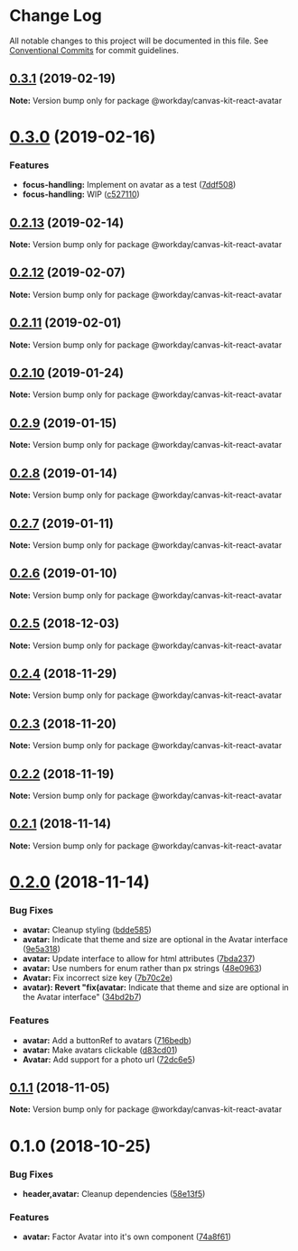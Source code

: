 # Change Log

All notable changes to this project will be documented in this file.
See [Conventional Commits](https://conventionalcommits.org) for commit guidelines.

<a name="0.3.1"></a>
## [0.3.1](https://ghe.megaleo.com/design/canvas-kit-react/tree/master/modules/canvas-kit-react-avatar/compare/@workday/canvas-kit-react-avatar@0.3.0...@workday/canvas-kit-react-avatar@0.3.1) (2019-02-19)




**Note:** Version bump only for package @workday/canvas-kit-react-avatar

<a name="0.3.0"></a>
# [0.3.0](https://ghe.megaleo.com/design/canvas-kit-react/tree/master/modules/canvas-kit-react-avatar/compare/@workday/canvas-kit-react-avatar@0.2.13...@workday/canvas-kit-react-avatar@0.3.0) (2019-02-16)


### Features

* **focus-handling:** Implement on avatar as a test ([7ddf508](https://ghe.megaleo.com/design/canvas-kit-react/tree/master/modules/canvas-kit-react-avatar/commits/7ddf508))
* **focus-handling:** WIP ([c527110](https://ghe.megaleo.com/design/canvas-kit-react/tree/master/modules/canvas-kit-react-avatar/commits/c527110))




<a name="0.2.13"></a>
## [0.2.13](https://ghe.megaleo.com/design/canvas-kit-react/tree/master/modules/canvas-kit-react-avatar/compare/@workday/canvas-kit-react-avatar@0.2.12...@workday/canvas-kit-react-avatar@0.2.13) (2019-02-14)




**Note:** Version bump only for package @workday/canvas-kit-react-avatar

<a name="0.2.12"></a>
## [0.2.12](https://ghe.megaleo.com/design/canvas-kit-react/tree/master/modules/canvas-kit-react-avatar/compare/@workday/canvas-kit-react-avatar@0.2.11...@workday/canvas-kit-react-avatar@0.2.12) (2019-02-07)




**Note:** Version bump only for package @workday/canvas-kit-react-avatar

<a name="0.2.11"></a>
## [0.2.11](https://ghe.megaleo.com/design/canvas-kit-react/tree/master/modules/canvas-kit-react-avatar/compare/@workday/canvas-kit-react-avatar@0.2.10...@workday/canvas-kit-react-avatar@0.2.11) (2019-02-01)




**Note:** Version bump only for package @workday/canvas-kit-react-avatar

<a name="0.2.10"></a>
## [0.2.10](https://ghe.megaleo.com/design/canvas-kit-react/tree/master/modules/canvas-kit-react-avatar/compare/@workday/canvas-kit-react-avatar@0.2.9...@workday/canvas-kit-react-avatar@0.2.10) (2019-01-24)




**Note:** Version bump only for package @workday/canvas-kit-react-avatar

<a name="0.2.9"></a>
## [0.2.9](https://ghe.megaleo.com/design/canvas-kit-react/tree/master/modules/canvas-kit-react-avatar/compare/@workday/canvas-kit-react-avatar@0.2.8...@workday/canvas-kit-react-avatar@0.2.9) (2019-01-15)




**Note:** Version bump only for package @workday/canvas-kit-react-avatar

<a name="0.2.8"></a>
## [0.2.8](https://ghe.megaleo.com/design/canvas-kit-react/tree/master/modules/canvas-kit-react-avatar/compare/@workday/canvas-kit-react-avatar@0.2.7...@workday/canvas-kit-react-avatar@0.2.8) (2019-01-14)




**Note:** Version bump only for package @workday/canvas-kit-react-avatar

<a name="0.2.7"></a>
## [0.2.7](https://ghe.megaleo.com/design/canvas-kit-react/tree/master/modules/canvas-kit-react-avatar/compare/@workday/canvas-kit-react-avatar@0.2.6...@workday/canvas-kit-react-avatar@0.2.7) (2019-01-11)




**Note:** Version bump only for package @workday/canvas-kit-react-avatar

<a name="0.2.6"></a>
## [0.2.6](https://ghe.megaleo.com/design/canvas-kit-react/tree/master/modules/canvas-kit-react-avatar/compare/@workday/canvas-kit-react-avatar@0.2.5...@workday/canvas-kit-react-avatar@0.2.6) (2019-01-10)




**Note:** Version bump only for package @workday/canvas-kit-react-avatar

<a name="0.2.5"></a>
## [0.2.5](https://ghe.megaleo.com/design/canvas-kit-react/tree/master/modules/canvas-kit-react-avatar/compare/@workday/canvas-kit-react-avatar@0.2.4...@workday/canvas-kit-react-avatar@0.2.5) (2018-12-03)




**Note:** Version bump only for package @workday/canvas-kit-react-avatar

<a name="0.2.4"></a>
## [0.2.4](https://ghe.megaleo.com/design/canvas-kit-react/tree/master/modules/canvas-kit-react-avatar/compare/@workday/canvas-kit-react-avatar@0.2.3...@workday/canvas-kit-react-avatar@0.2.4) (2018-11-29)




**Note:** Version bump only for package @workday/canvas-kit-react-avatar

<a name="0.2.3"></a>
## [0.2.3](https://ghe.megaleo.com/design/canvas-kit-react/tree/master/modules/canvas-kit-react-avatar/compare/@workday/canvas-kit-react-avatar@0.2.2...@workday/canvas-kit-react-avatar@0.2.3) (2018-11-20)




**Note:** Version bump only for package @workday/canvas-kit-react-avatar

<a name="0.2.2"></a>
## [0.2.2](https://ghe.megaleo.com/design/canvas-kit-react/tree/master/modules/canvas-kit-react-avatar/compare/@workday/canvas-kit-react-avatar@0.2.1...@workday/canvas-kit-react-avatar@0.2.2) (2018-11-19)




**Note:** Version bump only for package @workday/canvas-kit-react-avatar

<a name="0.2.1"></a>
## [0.2.1](https://ghe.megaleo.com/design/canvas-kit-react/tree/master/modules/canvas-kit-react-avatar/compare/@workday/canvas-kit-react-avatar@0.2.0...@workday/canvas-kit-react-avatar@0.2.1) (2018-11-14)




**Note:** Version bump only for package @workday/canvas-kit-react-avatar

<a name="0.2.0"></a>
# [0.2.0](https://ghe.megaleo.com/design/canvas-kit-react/tree/master/modules/canvas-kit-react-avatar/compare/@workday/canvas-kit-react-avatar@0.1.1...@workday/canvas-kit-react-avatar@0.2.0) (2018-11-14)


### Bug Fixes

* **avatar:** Cleanup styling ([bdde585](https://ghe.megaleo.com/design/canvas-kit-react/tree/master/modules/canvas-kit-react-avatar/commits/bdde585))
* **avatar:** Indicate that theme and size are optional in the Avatar interface ([9e5a318](https://ghe.megaleo.com/design/canvas-kit-react/tree/master/modules/canvas-kit-react-avatar/commits/9e5a318))
* **avatar:** Update interface to allow for html attributes ([7bda237](https://ghe.megaleo.com/design/canvas-kit-react/tree/master/modules/canvas-kit-react-avatar/commits/7bda237))
* **avatar:** Use numbers for enum rather than px strings ([48e0963](https://ghe.megaleo.com/design/canvas-kit-react/tree/master/modules/canvas-kit-react-avatar/commits/48e0963))
* **Avatar:** Fix incorrect size key ([7b70c2e](https://ghe.megaleo.com/design/canvas-kit-react/tree/master/modules/canvas-kit-react-avatar/commits/7b70c2e))
* **avatar): Revert "fix(avatar:** Indicate that theme and size are optional in the Avatar interface" ([34bd2b7](https://ghe.megaleo.com/design/canvas-kit-react/tree/master/modules/canvas-kit-react-avatar/commits/34bd2b7))


### Features

* **avatar:** Add a buttonRef to avatars ([716bedb](https://ghe.megaleo.com/design/canvas-kit-react/tree/master/modules/canvas-kit-react-avatar/commits/716bedb))
* **avatar:** Make avatars clickable ([d83cd01](https://ghe.megaleo.com/design/canvas-kit-react/tree/master/modules/canvas-kit-react-avatar/commits/d83cd01))
* **Avatar:** Add support for a photo url ([72dc6e5](https://ghe.megaleo.com/design/canvas-kit-react/tree/master/modules/canvas-kit-react-avatar/commits/72dc6e5))




<a name="0.1.1"></a>
## [0.1.1](https://ghe.megaleo.com/design/canvas-kit-react/tree/master/modules/canvas-kit-react-avatar/compare/@workday/canvas-kit-react-avatar@0.1.0...@workday/canvas-kit-react-avatar@0.1.1) (2018-11-05)




**Note:** Version bump only for package @workday/canvas-kit-react-avatar

<a name="0.1.0"></a>
# 0.1.0 (2018-10-25)


### Bug Fixes

* **header,avatar:** Cleanup dependencies ([58e13f5](https://ghe.megaleo.com/design/canvas-kit-react/tree/master/modules/canvas-kit-react-avatar/commits/58e13f5))


### Features

* **avatar:** Factor Avatar into it's own component ([74a8f61](https://ghe.megaleo.com/design/canvas-kit-react/tree/master/modules/canvas-kit-react-avatar/commits/74a8f61))
